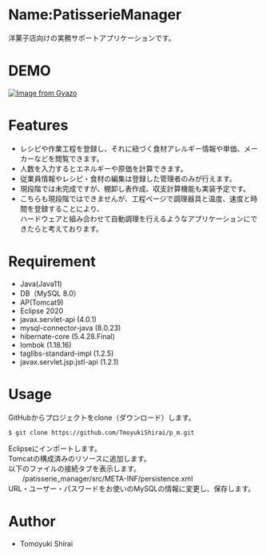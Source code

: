 # Name:PatisserieManager
洋菓子店向けの実務サポートアプリケーションです。　　
# DEMO
 [![Image from Gyazo](https://i.gyazo.com/34349346906442ba7141fe15bc96bef8.gif)](https://gyazo.com/34349346906442ba7141fe15bc96bef8)

# Features
- レシピや作業工程を登録し、それに紐づく食材アレルギー情報や単価、メーカーなどを閲覧できます。
- 人数を入力するとエネルギーや原価を計算できます。
- 従業員情報やレシピ・食材の編集は登録した管理者のみが行えます。
- 現段階では未完成ですが、棚卸し表作成、収支計算機能も実装予定です。
- こちらも現段階ではできませんが、工程ページで調理器具と温度、速度と時間を登録することにより、  
ハードウェアと組み合わせて自動調理を行えるようなアプリケーションにできたらと考えております。
# Requirement
- Java(Java11)
- DB（MySQL 8.0）
- AP(Tomcat9)
- Eclipse 2020
- javax.servlet-api (4.0.1)
- mysql-connector-java (8.0.23)
- hibernate-core (5.4.28.Final)
- lombok (1.18.16)
- taglibs-standard-impl (1.2.5)
- javax.servlet.jsp.jstl-api (1.2.1)

# Usage
GitHubからプロジェクトをclone（ダウンロード）します。 
```
$ git clone https://github.com/TmoyukiShirai/p_m.git
```
Eclipseにインポートします。  
Tomcatの構成済みのリソースに追加します。  
以下のファイルの接続タブを表示します。  
　　/patisserie_manager/src/META-INF/persistence.xml  
URL・ユーザー・パスワードをお使いのMySQLの情報に変更し、保存します。
# Author
* Tomoyuki Shirai


